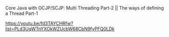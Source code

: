 Core Java with OCJP/SCJP: Multi Threading Part-2 || The ways of defining a Thread Part-1

https://youtu.be/fd3TAYCHRfw?list=PLd3UqWTnYXOkWZUcbW68CbN9fyPFQ0LDk